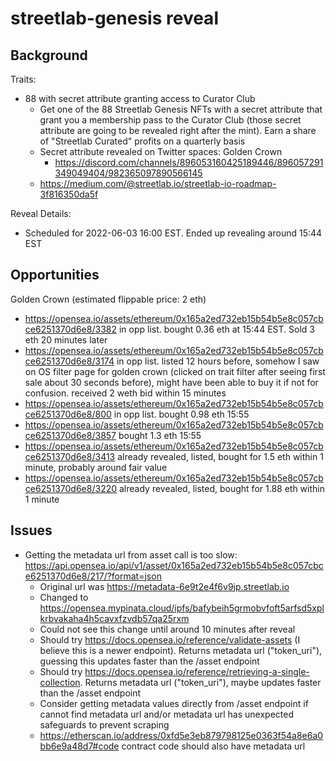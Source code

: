# streetlab-genesis reveal

## Background
Traits:
- 88 with secret attribute granting access to Curator Club
	- Get one of the 88 Streetlab Genesis NFTs with a secret attribute that grant you a membership pass to the Curator Club (those secret attribute are going to be revealed right after the mint). Earn a share of "Streetlab Curated" profits on a quarterly basis
	- Secret attribute revealed on Twitter spaces: Golden Crown
		- https://discord.com/channels/896053160425189446/896057291349049404/982365097890566145
	- https://medium.com/@streetlab.io/streetlab-io-roadmap-3f816350da5f

Reveal Details:
- Scheduled for 2022-06-03 16:00 EST. Ended up revealing around 15:44 EST

## Opportunities
Golden Crown (estimated flippable price: 2 eth)
- https://opensea.io/assets/ethereum/0x165a2ed732eb15b54b5e8c057cbce6251370d6e8/3382 in opp list. bought 0.36 eth at 15:44 EST. Sold 3 eth 20 minutes later
- https://opensea.io/assets/ethereum/0x165a2ed732eb15b54b5e8c057cbce6251370d6e8/3174 in opp list. listed 12 hours before, somehow I saw on OS filter page for golden crown (clicked on trait filter after seeing first sale about 30 seconds before), might have been able to buy it if not for confusion. received 2 weth bid within 15 minutes
- https://opensea.io/assets/ethereum/0x165a2ed732eb15b54b5e8c057cbce6251370d6e8/800 in opp list. bought 0.98 eth 15:55
- https://opensea.io/assets/ethereum/0x165a2ed732eb15b54b5e8c057cbce6251370d6e8/3857 bought 1.3 eth 15:55
- https://opensea.io/assets/ethereum/0x165a2ed732eb15b54b5e8c057cbce6251370d6e8/3413 already revealed, listed, bought for 1.5 eth within 1 minute, probably around fair value
- https://opensea.io/assets/ethereum/0x165a2ed732eb15b54b5e8c057cbce6251370d6e8/3220 already revealed, listed, bought for 1.88 eth within 1 minute

## Issues
- Getting the metadata url from asset call is too slow: https://api.opensea.io/api/v1/asset/0x165a2ed732eb15b54b5e8c057cbce6251370d6e8/217/?format=json
	- Original url was https://metadata-6e9t2e4f6v9jp.streetlab.io
	- Changed to https://opensea.mypinata.cloud/ipfs/bafybeih5grmobvfoft5arfsd5xplkrbvakaha4h5cavxfzvdb57qa25rxm
	- Could not see this change until around 10 minutes after reveal
	- Should try https://docs.opensea.io/reference/validate-assets (I believe this is a newer endpoint). Returns metadata url ("token_uri"), guessing this updates faster than the /asset endpoint
	- Should try https://docs.opensea.io/reference/retrieving-a-single-collection. Returns metadata url ("token_uri"), maybe updates faster than the /asset endpoint
	- Consider getting metadata values directly from /asset endpoint if cannot find metadata url and/or metadata url has unexpected safeguards to prevent scraping
	- https://etherscan.io/address/0xfd5e3eb879798125e0363f54a8e6a0bb6e9a48d7#code contract code should also have metadata url